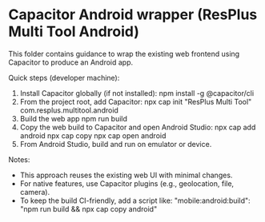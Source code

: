 # Capacitor Android wrapper (ResPlus Multi Tool Android)

This folder contains guidance to wrap the existing web frontend using Capacitor to produce an Android app.

Quick steps (developer machine):
1. Install Capacitor globally (if not installed):
   npm install -g @capacitor/cli
2. From the project root, add Capacitor:
   npx cap init "ResPlus Multi Tool" com.resplus.multitool.android
3. Build the web app
   npm run build
4. Copy the web build to Capacitor and open Android Studio:
   npx cap add android
   npx cap copy
   npx cap open android
5. From Android Studio, build and run on emulator or device.

Notes:
- This approach reuses the existing web UI with minimal changes.
- For native features, use Capacitor plugins (e.g., geolocation, file, camera).
- To keep the build CI-friendly, add a script like:
  "mobile:android:build": "npm run build && npx cap copy android"
